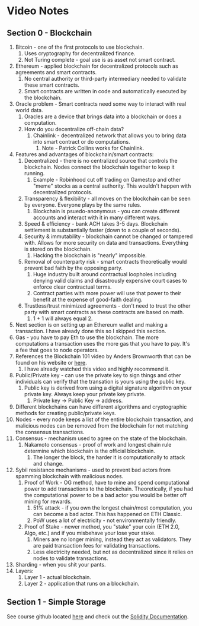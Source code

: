 # Video Notes

## Section 0 - Blockchain

1. Bitcoin - one of the first protocols to use blockchain.
    1. Uses cryptography for decentralized finance.
    2. Not Turing complete - goal use is as asset not smart contract.
2. Ethereum - applied blockchain for decentralized protocols such as agreements and smart contracts.
   1. No central authority or third-party intermediary needed to validate these smart contracts.
   2. Smart contracts are written in code and automatically executed by the blockchain.
3. Oracle problem - Smart contracts need some way to interact with real world data.
   1. Oracles are a device that brings data into a blockchain or does a computation.
   2. How do you decentralize off-chain data?
      1. Chainlink - decentralized network that allows you to bring data into smart contract or do computations.
         1. Note - Patrick Collins works for Chainlink.
4. Features and advantages of blockchain/smart contracts:
   1. Decentralized - there is no centralized source that controls the blockchain. Nodes connect the blockchain together to keep it running.
      1. Example - Robinhood cut off trading on Gamestop and other "meme" stocks as a central authority.  This wouldn't happen with decentralized protocols.
   2. Transparency & flexibility - all moves on the blockchain can be seen by everyone.  Everyone plays by the same rules.
      1. Blockchain is psuedo-anonymous - you can create different accounts and interact with it in many different ways.
   3. Speed & efficiency - bank ACH takes 3-5 days.  Blockchain settlement is substantially faster (down to a couple of seconds).  
   4. Security & immutability - blockchain cannot be changed or tampered with.  Allows for more security on data and transactions.  Everything is stored on the blockchain.
      1. Hacking the blockchain is "nearly" impossible.
   5. Removal of counterparty risk - smart contracts theoretically would prevent bad faith by the opposing party.
      1. Huge industry built around contractual loopholes including denying valid claims and disastrously expensive court cases to enforce clear contractual terms.
      2. Contract parties with more power will use that power to their benefit at the expense of good-faith dealing.
   6. Trustless/trust minimized agreements - don't need to trust the other party with smart contracts as these contracts are based on math.  
      1. 1 + 1 will always equal 2.
5. Next section is on setting up an Ethereum wallet and making a transaction.  I have already done this so I skipped this section.
6. Gas - you have to pay Eth to use the blockchain.  The more computations a transaction uses the more gas that you have to pay.  It's a fee that goes to node operators.
7. References the Blockchain 101 video by Anders Brownworth that can be found on his website or [here](https://www.youtube.com/watch?v=_160oMzblY8).
   1. I have already watched this video and highly recommend it.
8. Public/Private key - can use the private key to sign things and other individuals can verify that the transation is yours using the public key.
   1. Public key is derived from using a digital signature algorithm on your private key.  Always keep your private key private.
      1. Private key -> Public Key -> address.
9. Different blockchains can have different algorithms and cryptographic methods for creating public/private keys.
10. Nodes - every node keeps a list of the entire blockchain transaction, and malicious nodes can be removed from the blockchain for not matching the consensus transactions.
11. Consensus - mechanism used to agree on the state of the blockchain.
    1. Nakamoto consensus - proof of work and longest chain rule determine which blockchain is the official blockchain.
        1. The longer the block, the harder it is computationally to attack and change.
12. Sybil resistance mechanisms - used to prevent bad actors from spamming blockchain with malicious nodes.
    1. Proof of Work - OG method, have to mine and spend computational power to add transactions to the blockchain.  Theoretically, if you had the computational power to be a bad actor you would be better off mining for rewards.
        1. 51% attack - if you own the longest chain/most computation, you can become a bad actor. This has happened on ETH Classic.
        2. PoW uses a lot of electricity - not environmentally friendly.
    2. Proof of Stake - newer method, you "stake" your coin (ETH 2.0, Algo, etc.) and if you misbehave your lose your stake.
        1. Miners are no longer mining, instead they act as validators.  They are paid transaction fees for validating transactions.
        2. Less electricity needed, but not as decentralized since it relies on nodes to validate transactions.
13. Sharding - when you shit your pants.
14. Layers:
    1. Layer 1 - actual blockchain.
    2. Layer 2 - application that runs on a blockchain.

## Section 1 - Simple Storage

See course github located [here](https://github.com/smartcontractkit/full-blockchain-solidity-course-py) and check out the [Solidity Documentation](https://docs.soliditylang.org/en/v0.8.6/index.html).

